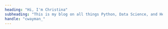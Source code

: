 ```yaml
---
heading: "Hi, I'm Christina"
subheading: "This is my blog on all things Python, Data Science, and Health."
handle: "cwayman_"
---
```

